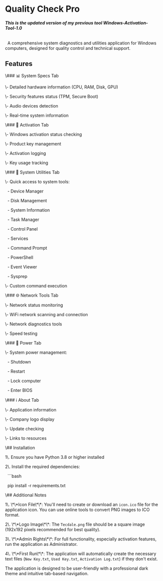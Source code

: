 # 		   **Quality Check Pro**

###### 		**This is the updated version of my previous tool Windows-Activation-Tool-1.0** 



&nbsp; A comprehensive system diagnostics and utilities application for Windows computers, designed for quality control and technical support.





## **Features**







\\### 📊 System Specs Tab



\\- Detailed hardware information (CPU, RAM, Disk, GPU)



\\- Security features status (TPM, Secure Boot)



\\- Audio devices detection



\\- Real-time system information







\\### 🔑 Activation Tab



\\- Windows activation status checking



\\- Product key management



\\- Activation logging



\\- Key usage tracking







\\### 🔧 System Utilities Tab



\\- Quick access to system tools:



  - Device Manager



  - Disk Management



  - System Information



  - Task Manager



  - Control Panel



  - Services



  - Command Prompt



  - PowerShell



  - Event Viewer



  - Sysprep



\\- Custom command execution







\\### 🌐 Network Tools Tab



\\- Network status monitoring



\\- WiFi network scanning and connection



\\- Network diagnostics tools



\\- Speed testing







\\### 🔌 Power Tab



\\- System power management:



  - Shutdown



  - Restart



  - Lock computer



  - Enter BIOS







\\### ℹ️ About Tab



\\- Application information



\\- Company logo display



\\- Update checking



\\- Links to resources







\\## Installation







1\\. Ensure you have Python 3.8 or higher installed



2\\. Install the required dependencies:



   ```bash



   pip install -r requirements.txt









\\## Additional Notes







1\\. \\\*\\\*Icon File\\\*\\\*: You'll need to create or download an `icon.ico` file for the application icon. You can use online tools to convert PNG images to ICO format.







2\\. \\\*\\\*Logo Image\\\*\\\*: The `Tecdale.png` file should be a square image (192x192 pixels recommended for best quality).







3\\. \\\*\\\*Admin Rights\\\*\\\*: For full functionality, especially activation features, run the application as Administrator.







4\\. \\\*\\\*First Run\\\*\\\*: The application will automatically create the necessary text files (`New Key.txt`, `Used Key.txt`, `Activation Log.txt`) if they don't exist.







The application is designed to be user-friendly with a professional dark theme and intuitive tab-based navigation.





